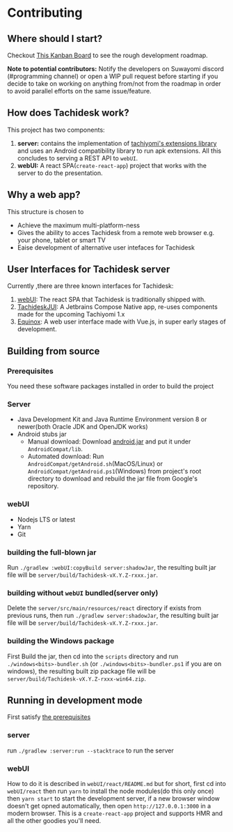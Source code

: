 # Contributing
## Where should I start?
Checkout [This Kanban Board](https://github.com/Suwayomi/Tachidesk/projects/1) to see the rough development roadmap.

**Note to potential contributors:** Notify the developers on Suwayomi discord (#programming channel) or open a WIP pull request before starting if you decide to take on working on anything from/not from the roadmap in order to avoid parallel efforts on the same issue/feature.

## How does Tachidesk work?
This project has two components: 
1. **server:** contains the implementation of [tachiyomi's extensions library](https://github.com/tachiyomiorg/extensions-lib) and uses an Android compatibility library to run apk extensions. All this concludes to serving a REST API to `webUI`.
2. **webUI:** A react SPA(`create-react-app`) project that works with the server to do the presentation.

## Why a web app?
This structure is chosen to
- Achieve the maximum multi-platform-ness
- Gives the ability to acces Tachidesk from a remote web browser e.g. your phone, tablet or smart TV
- Eaise development of alternative user intefaces for Tachidesk

## User Interfaces for Tachidesk server
Currently ,there are three known interfaces for Tachidesk:
1. [webUI](https://github.com/Suwayomi/Tachidesk/tree/master/webUI/react): The react SPA that Tachidesk is traditionally shipped with.
2. [TachideskJUI](https://github.com/Suwayomi/TachideskJUI): A Jetbrains Compose Native app, re-uses components made for the upcoming Tachiyomi 1.x
3. [Equinox](https://github.com/Suwayomi/Equinox): A web user interface made with Vue.js, in super early stages of development.

## Building from source
### Prerequisites
You need these software packages installed in order to build the project
### Server
- Java Development Kit and Java Runtime Environment version 8 or newer(both Oracle JDK and OpenJDK works)
- Android stubs jar
    - Manual download: Download [android.jar](https://raw.githubusercontent.com/Suwayomi/Tachidesk/android-jar/android.jar) and put it under `AndroidCompat/lib`.
    - Automated download: Run `AndroidCompat/getAndroid.sh`(MacOS/Linux) or `AndroidCompat/getAndroid.ps1`(Windows) from project's root directory to download and rebuild the jar file from Google's repository.
### webUI
- Nodejs LTS or latest
- Yarn
- Git
### building the full-blown jar
Run `./gradlew :webUI:copyBuild server:shadowJar`, the resulting built jar file will be `server/build/Tachidesk-vX.Y.Z-rxxx.jar`.
### building without `webUI` bundled(server only)
Delete the `server/src/main/resources/react` directory if exists from previous runs, then run `./gradlew server:shadowJar`, the resulting built jar file will be `server/build/Tachidesk-vX.Y.Z-rxxx.jar`.
### building the Windows package
First Build the jar, then cd into the `scripts` directory and run `./windows<bits>-bundler.sh` (or `./windows<bits>-bundler.ps1` if you are on windows), the resulting built zip package file will be `server/build/Tachidesk-vX.Y.Z-rxxx-win64.zip`.
## Running in development mode
First satisfy [the prerequisites](#prerequisites)
### server
run `./gradlew :server:run --stacktrace` to run the server
### webUI
How to do it is described in `webUI/react/README.md` but for short,
 first cd into `webUI/react` then run `yarn` to install the node modules(do this only once)
 then `yarn start` to start the development server, if a new browser window doesn't get opned automatically,
 then open `http://127.0.0.1:3000` in a modern browser. This is a `create-react-app` project
 and supports HMR and all the other goodies you'll need.

